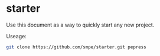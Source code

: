 starter
=======

Use this document as a way to quickly start any new project.

Useage:

```bash
git clone https://github.com/smpe/starter.git pepress
```